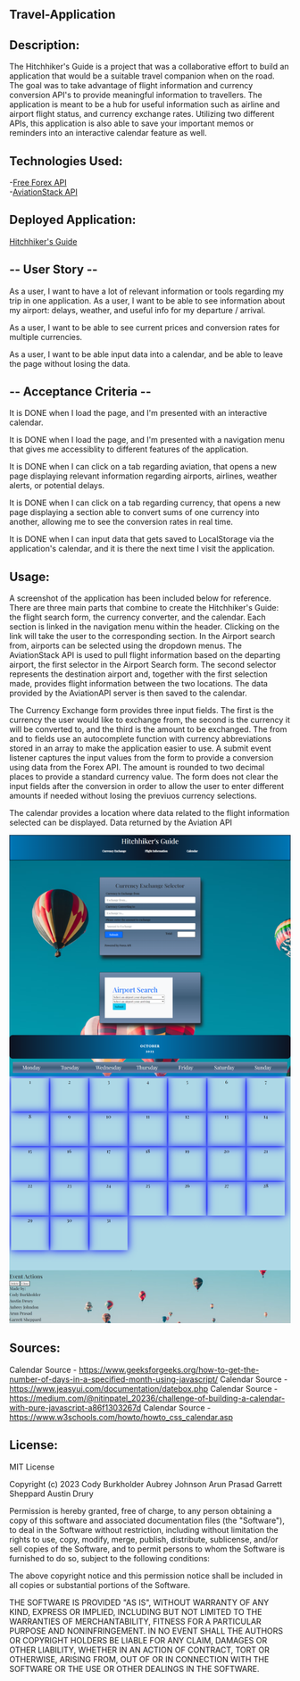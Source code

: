 ## Travel-Application

## Description:
The Hitchhiker's Guide is a project that was a collaborative effort to build an application that would be a suitable travel companion when on the road. The goal was to take advantage of flight information and currency conversion API's to provide meaningful information to travellers.  The application is meant to be a hub for useful information such as airline and airport flight status, and currency exchange rates. Utilizing two different APIs, this application is also able to save your important memos or reminders into an interactive calendar feature as well.

## Technologies Used:
-[Free Forex API](https://freeforexapi.com/)<br>
-[AviationStack API](https://aviationstack.com/documentation)<br>

## Deployed Application:
[Hitchhiker's Guide](https://chilejay7.github.io/Hitchhiker-s-Guide-Travel-App-/)


## -- User Story --
As a user, I want to have a lot of relevant information or tools regarding my trip in one application.
As a user, I want to be able to see information about my airport: delays, weather, and useful info for my departure / arrival.

As a user, I want to be able to see current prices and conversion rates for multiple currencies.

As a user, I want to be able input data into a calendar, and be able to leave the page without losing the data.


## -- Acceptance Criteria --
It is DONE when I load the page, and I'm presented with an interactive calendar.

It is DONE when I load the page, and I'm presented with a navigation menu that gives me accessiblity to different features of the application.

It is DONE when I can click on a tab regarding aviation, that opens a new page displaying relevant information regarding airports, airlines, weather alerts, or potential delays.

It is DONE when I can click on a tab regarding currency, that opens a new page displaying a section able to convert sums of one currency into another, allowing me to see the conversion rates in real time.

It is DONE when I can input data that gets saved to LocalStorage via the application's calendar, and it is there the next time I visit the application.


## Usage:

A screenshot of the application has been included below for reference.  There are three main parts that combine to create the Hitchhiker's Guide: the flight search form, the currency converter, and the calendar.  Each section is linked in the navigation menu within the header.  Clicking on the link will take the user to the corresponding section.  In the Airport search from, airports can be selected using the dropdown menus.  The AviationStack API is used to pull flight information based on the departing airport, the first selector in the Airport Search form.  The second selector represents the destination airport and, together with the first selection made, provides flight information between the two locations.  The data provided by the AviationAPI server is then saved to the calendar.

The Currency Exchange form provides three input fields.  The first is the currency the user would like to exchange from, the second is the currency it will be converted to, and the third is the amount to be exchanged.  The from and to fields use an autocomplete function with currency abbreviations stored in an array to make the application easier to use.  A submit event listener captures the input values from the form to provide a conversion using data from the Forex API.  The amount is rounded to two decimal places to provide a standard currency value.  The form does not clear the input fields after the conversion in order to allow the user to enter different amounts if needed without losing the previuos currency selections.

The calendar provides a location where data related to the flight information selected can be displayed.  Data returned by the Aviation API 

![Screenshot1](./assets/images/HitchhikersGuide_Application.png)

## Sources:
Calendar Source - https://www.geeksforgeeks.org/how-to-get-the-number-of-days-in-a-specified-month-using-javascript/
Calendar Source - https://www.jeasyui.com/documentation/datebox.php
Calendar Source - https://medium.com/@nitinpatel_20236/challenge-of-building-a-calendar-with-pure-javascript-a86f1303267d
Calendar Source - https://www.w3schools.com/howto/howto_css_calendar.asp

## License:
MIT License

Copyright (c) 2023
Cody Burkholder
Aubrey Johnson
Arun Prasad
Garrett Sheppard
Austin Drury

Permission is hereby granted, free of charge, to any person obtaining a copy of this software and associated documentation files (the "Software"), to deal in the Software without restriction, including without limitation the rights to use, copy, modify, merge, publish, distribute, sublicense, and/or sell copies of the Software, and to permit persons to whom the Software is furnished to do so, subject to the following conditions:

The above copyright notice and this permission notice shall be included in all copies or substantial portions of the Software.

THE SOFTWARE IS PROVIDED "AS IS", WITHOUT WARRANTY OF ANY KIND, EXPRESS OR IMPLIED, INCLUDING BUT NOT LIMITED TO THE WARRANTIES OF MERCHANTABILITY, FITNESS FOR A PARTICULAR PURPOSE AND NONINFRINGEMENT. IN NO EVENT SHALL THE AUTHORS OR COPYRIGHT HOLDERS BE LIABLE FOR ANY CLAIM, DAMAGES OR OTHER LIABILITY, WHETHER IN AN ACTION OF CONTRACT, TORT OR OTHERWISE, ARISING FROM, OUT OF OR IN CONNECTION WITH THE SOFTWARE OR THE USE OR OTHER DEALINGS IN THE SOFTWARE.